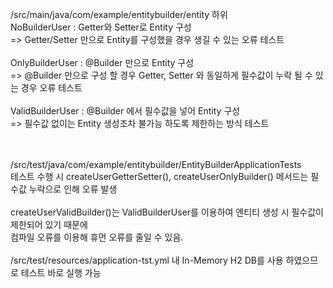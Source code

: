 /src/main/java/com/example/entitybuilder/entity 하위 <br>
NoBuilderUser : Getter와 Setter로 Entity 구성 <br>
=> Getter/Setter 만으로 Entity를 구성했을 경우 생길 수 있는 오류 테스트 <br>
<br>
OnlyBuilderUser : @Builder 만으로 Entity 구성 <br>
=> @Builder 만으로 구성 할 경우 Getter, Setter 와 동일하게 필수값이 누락 될 수 있는 경우 오류 테스트 <br>
<br>
ValidBuilderUser : @Builder 에서 필수값을 넣어 Entity 구성 <br>
=> 필수값 없이는 Entity 생성조차 불가능 하도록 제한하는 방식 테스트<br>
<br><br>

/src/test/java/com/example/entitybuilder/EntityBuilderApplicationTests<br>
테스트 수행 시 createUserGetterSetter(), createUserOnlyBuilder() 메서드는 필수값 누락으로 인해 오류 발생<br>
<br>
createUserValidBuilder()는 ValidBuilderUser를 이용하여 엔티티 생성 시 필수값이 제한되어 있기 때문에<br>
컴파일 오류를 이용해 휴먼 오류를 줄일 수 있음.
<br><br>
/src/test/resources/application-tst.yml 내 In-Memory H2 DB를 사용 하였으므로 테스트 바로 실행 가능